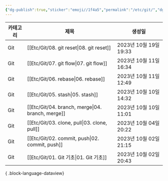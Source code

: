 ```yaml
---
{"dg-publish":true,"sticker":"emoji//1f4a5","permalink":"/etc/git/","dgPassFrontmatter":true,"noteIcon":""}
---
```


| 카테고리 | 제목                                                  | 생성일                 |
| ---- | --------------------------------------------------- | ------------------- |
| Git  | [[Etc/Git/08. git reset\|08. git reset]]         | 2023년 10월 19일 19:33 |
| Git  | [[Etc/Git/07. git flow\|07. git flow]]           | 2023년 10월 11일 16:34 |
| Git  | [[Etc/Git/06. rebase\|06. rebase]]               | 2023년 10월 11일 12:49 |
| Git  | [[Etc/Git/05. stash\|05. stash]]                 | 2023년 10월 10일 14:32 |
| Git  | [[Etc/Git/04. branch, merge\|04. branch, merge]] | 2023년 10월 10일 11:01 |
| Git  | [[Etc/Git/03. clone, pull\|03. clone, pull]]     | 2023년 10월 04일 20:22 |
| Git  | [[Etc/Git/02. commit, push\|02. commit, push]]   | 2023년 10월 02일 21:15 |
| Git  | [[Etc/Git/01. Git 기초\|01. Git 기초]]               | 2023년 10월 02일 20:43 |

{ .block-language-dataview}
